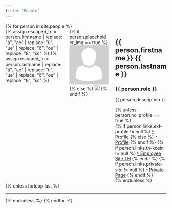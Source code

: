 ```yaml
---
title: "People"
---
```

<div>
    <!-- Iterating over all people in the collection -->
    {% for person in site.people %}
        <!-- Two columns on desktop and mobile -->
        <div class="person columns is-mobile">
            <!-- Building profile picture filename. Replacing some (possible todo: replace more) characters that are not allowed in filenames. This is so no errors are thrown
            when a person's profile picture is included by using the person's name -->
            {% assign escaped_fn = person.firstname | replace: "ä", "ae" | replace: "ü", "ue" | replace: "ö", "oe" | replace: "ß", "ss" %}
            {% assign escaped_ln = person.lastname | replace: "ä", "ae" | replace: "ü", "ue" | replace: "ö", "oe" | replace: "ß", "ss" %}
            <!-- 1st column: image. Narrow column only takes up as much space as its content needs -->
            <div class="column image is-narrow">
                {% if person.placeholder_img == true %}
                    <img class="image center-cropped profile overview round" src="../assets/images/people/placeholder.png"/>
                {% else %}
                    <!-- Inlcuding image by name -->
                    <img class="image center-cropped profile overview round" src="../assets/images/people/{{ escaped_ln | downcase }}_{{ escaped_fn | downcase }}.jpg"/>
                {% endif %}
            </div>
            <!-- 2nd column: basic personal info (name, description (not on mobile)), profile links -->
            <div class="column personinfo content-spaced">
                <div class="name_role">
                    <h2 class="title is-5">{{ person.firstname }} {{ person.lastname }}</h2>
                    <h3 class="subtitle">{{ person.role }}</h3>
                </div>
                <p class="description overview to-hide">{{ person.description }}</p>
                <!-- List links if any exist -->
                {% unless person.no_profile == true %}
                <div class="personlink">
                <!-- Open external links in a new tab by setting class 'external' (see assets/externalize.js) -->
                <!-- Repeating code for better readability -->
                    {% if person.links.ext-profile != null %}
                    <a class="profile-link external" href="{{ person.links.ext-profile }}">&#707; Profile</a> 
                    {% else %}
                    <a class="profile-link" href="{{ person.url }}">&#707; Profile</a>
                    {% endif %}
                    {% if person.links.th-koeln != null %}
                    <a class="th-koeln-link external" href="{{ person.links.th-koeln }}">&#707; Employee Site TH</a>
                    {% endif %}
                    {% if person.links.private-site != null %}
                    <a class="private-link external" href="{{ person.links.private-site }}">&#707; Private Page</a>
                    {% endif %}
                </div>
                {% endunless %}
            </div>
        </div>
        <!-- Horizontal rule (separating line) if this is not the last entry in the people collection -->
        {% unless forloop.last %}
            <hr/>
        {% endunless %}
    {% endfor %}
</div>